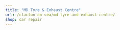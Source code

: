 ```yaml
---
title: "MD Tyre & Exhaust Centre"
url: /clacton-on-sea/md-tyre-and-exhaust-centre/
shop: car repair
---
```

